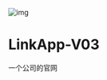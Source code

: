 ![img](https://media.giphy.com/media/v1.Y2lkPTc5MGI3NjExcGFybTZlNWNjOGRjcmM1dGpvMnBtYXU4aWJ2enc4MXViN2poODZiNSZlcD12MV9pbnRlcm5hbF9naWZfYnlfaWQmY3Q9Zw/1KZgGpn9uv8SQNQver/giphy.gif)
# LinkApp-V03
 一个公司的官网

